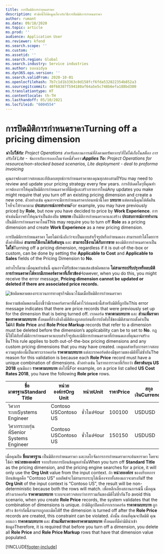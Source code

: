 ```yaml
---
title: การปิดมิติการกำหนดราคา
description: หัวข้อนี้ให้ข้อมูลเกี่ยวกับวิธีการปิดมิติการกำหนดราคา
author: rumant
ms.date: 09/18/2020
ms.topic: article
ms.prod: ''
audience: Application User
ms.reviewer: kfend
ms.search.scope: ''
ms.custom: ''
ms.assetid: ''
ms.search.region: Global
ms.search.industry: Service industries
ms.author: suvaidya
ms.dyn365.ops.version: ''
ms.search.validFrom: 2020-10-01
ms.openlocfilehash: 7b7c1d1b3363c0d158fcf6fda532822354b852a3
ms.sourcegitcommit: 40f68387f594180af64a5e5c748b6efa188bd300
ms.translationtype: HT
ms.contentlocale: th-TH
ms.lasthandoff: 05/10/2021
ms.locfileid: "6004554"
---
```

# <a name="turning-off-a-pricing-dimension"></a><span data-ttu-id="4d7ef-103">การปิดมิติการกำหนดราคา</span><span class="sxs-lookup"><span data-stu-id="4d7ef-103">Turning off a pricing dimension</span></span>

<span data-ttu-id="4d7ef-104">_**นำไปใช้กับ:** Project Operations สำหรับสถานการณ์ที่อิงตามทรัพยากร/ที่ไม่ได้เก็บในสต็อก การปรับใช้ Lite - จัดการกับการออกใบแจ้งหนี้ชั่วคราว_</span><span class="sxs-lookup"><span data-stu-id="4d7ef-104">_**Applies To:** Project Operations for resource/non-stocked based scenarios, Lite deployment - deal to proforma invoicing_</span></span>

<span data-ttu-id="4d7ef-105">คุณอาจต้องตรวจสอบและอัปเดกลยุทธ์การกำหนดราคาของคุณทุกสองสามปี</span><span class="sxs-lookup"><span data-stu-id="4d7ef-105">You may need to review and update your pricing strategy every few years.</span></span> <span data-ttu-id="4d7ef-106">การอัปเดตใดๆที่คุณทำอาจต้องการให้คุณปิดมิติการกำหนดราคาที่มีอยู่และสร้างรายการใหม่</span><span class="sxs-lookup"><span data-stu-id="4d7ef-106">Any updates you make might require that you turn off an existing pricing dimension and create a new one.</span></span> <span data-ttu-id="4d7ef-107">ตัวอย่างเช่น คุณอาจจะมีการกำหนดราคาก่อนหน้านี้โดย **บทบาท** แต่ตอนนี้คุณได้ตัดสินใจที่จะให้ราคาตาม **ประสบการณ์การทำงาน**</span><span class="sxs-lookup"><span data-stu-id="4d7ef-107">For example, you may have previously priced by **Role**, but now you have decided to price by **Work Experience**.</span></span> <span data-ttu-id="4d7ef-108">การทำเช่นนี้อาจทำให้คุณจำเป็นต้องปิด **บทบาท** เป็นมิติการกำหนดราคาและสร้าง **ประสบการณ์การทำงาน** เป็นมิติการกำหนดราคาใหม่</span><span class="sxs-lookup"><span data-stu-id="4d7ef-108">This may require you to turn off **Role** as a pricing dimension and create **Work Experience** as a new pricing dimension.</span></span> 

<span data-ttu-id="4d7ef-109">การปิดมิติการกำหนดราคา โดยไม่คำนึงถึงว่าจะเป็นแบบสำเร็จรูปหรือกำหนดเอง สามารถทำได้โดยการตั้งค่าที่ฟิลด์ **สามารถใช้งานได้กับต้นทุน** และ **สามารถใช้งานได้กับการขาย** ของมิติการกำหนดราคาเป็น **ไม่ใช่**</span><span class="sxs-lookup"><span data-stu-id="4d7ef-109">Turning off a pricing dimension, regardless if it is out-of-the-box or custom, can be done by setting the **Applicable to Cost** and **Applicable to Sales** fields of the Pricing Dimension to **No**.</span></span>

<span data-ttu-id="4d7ef-110">อย่างไรก็ตาม เมื่อคุณทำเช่นนี้ คุณอาจได้รับข้อความแสดงข้อผิดพลาด **ไม่สามารถปรับปรุงหรือลบมิติการกำหนดราคาได้หากมีเรกคอร์ดราคาที่เกี่ยวข้อง**</span><span class="sxs-lookup"><span data-stu-id="4d7ef-110">However, when you do this, you might receive the error message, **Pricing dimension cannot be updated or deleted if there are associated price records.**</span></span>

![ข้อผิดพลาดของกระบวนการทางธุรกิจมีแนวโน้มเมื่อปิดมิติการกำหนดราคา](media/Business-Process-Error.png)

<span data-ttu-id="4d7ef-112">ข้อความข้อผิดพลาดนี้บ่งชี้ว่ามีเรกคอร์ดราคาที่ตั้งค่าไว้ก่อนหน้านี้สำหรับมิติที่ถูกปิด</span><span class="sxs-lookup"><span data-stu-id="4d7ef-112">This error message indicates that there are price records that were previously set up for the dimension that is being turned off.</span></span> <span data-ttu-id="4d7ef-113">เรกคอร์ด **ราคาตามบทบาท** และ **ส่วนเพิ่มราคาของราคาตามบทบาท** ทั้งหมดที่อ้างอิงถึงมิติต้องถูกลบก่อนที่การบังคับใช้ของมิติสามารถตั้งค่าเป็น **ไม่**</span><span class="sxs-lookup"><span data-stu-id="4d7ef-113">All **Role Price** and **Role Price Markup** records that refer to a dimension must be deleted before the dimension’s applicability can be to set to **No**.</span></span> <span data-ttu-id="4d7ef-114">กฎนี้ใช้ได้กับทั้งมิติการกำหนดราคาแบบสำเร็จรูปและมิติการกำหนดราคาที่กำหนดเองที่คุณอาจสร้างขึ้น</span><span class="sxs-lookup"><span data-stu-id="4d7ef-114">This rule applies to both out-of-the-box pricing dimensions and any custom pricing dimensions that you may have created.</span></span> <span data-ttu-id="4d7ef-115">เหตุผลสำหรับการตรวจสอบความถูกต้องนี้เป็นเพราะเรกคอร์ด **ราคาตามบทบาท** แต่ละเรกคอร์ดต้องมีชุดรวมของมิติที่ไม่ซ้ำกัน</span><span class="sxs-lookup"><span data-stu-id="4d7ef-115">The reason for this validation is because each **Role Price** record must have a unique combination of dimensions.</span></span> <span data-ttu-id="4d7ef-116">ตัวอย่างเช่น ในรายการราคาที่เรียกว่า **อัตราต้นทุน US 2018** คุณมีแถว **ราคาตามบทบาท** ต่อไปนี้</span><span class="sxs-lookup"><span data-stu-id="4d7ef-116">For example, on a price list called **US Cost Rates 2018**, you have the following **Role price** rows.</span></span> 

| <span data-ttu-id="4d7ef-117">ชื่อมาตรฐาน</span><span class="sxs-lookup"><span data-stu-id="4d7ef-117">Standard Title</span></span>         | <span data-ttu-id="4d7ef-118">หน่วยองค์กร</span><span class="sxs-lookup"><span data-stu-id="4d7ef-118">Org Unit</span></span>    |<span data-ttu-id="4d7ef-119">หน่วย</span><span class="sxs-lookup"><span data-stu-id="4d7ef-119">Unit</span></span>   |<span data-ttu-id="4d7ef-120">ราคา</span><span class="sxs-lookup"><span data-stu-id="4d7ef-120">Price</span></span>  |<span data-ttu-id="4d7ef-121">สกุลเงิน</span><span class="sxs-lookup"><span data-stu-id="4d7ef-121">Currency</span></span>  |
| -----------------------|-------------|-------|-------|----------|
| <span data-ttu-id="4d7ef-122">วิศวกรระบบ</span><span class="sxs-lookup"><span data-stu-id="4d7ef-122">Systems Engineer</span></span>|<span data-ttu-id="4d7ef-123">Contoso US</span><span class="sxs-lookup"><span data-stu-id="4d7ef-123">Contoso US</span></span>|<span data-ttu-id="4d7ef-124">ชั่วโมง</span><span class="sxs-lookup"><span data-stu-id="4d7ef-124">Hour</span></span>| <span data-ttu-id="4d7ef-125">100</span><span class="sxs-lookup"><span data-stu-id="4d7ef-125">100</span></span>|<span data-ttu-id="4d7ef-126">USD</span><span class="sxs-lookup"><span data-stu-id="4d7ef-126">USD</span></span>|
| <span data-ttu-id="4d7ef-127">วิศวกรระบบรุ่นพี่</span><span class="sxs-lookup"><span data-stu-id="4d7ef-127">Senior Systems Engineer</span></span>|<span data-ttu-id="4d7ef-128">Contoso US</span><span class="sxs-lookup"><span data-stu-id="4d7ef-128">Contoso US</span></span>|<span data-ttu-id="4d7ef-129">ชั่วโมง</span><span class="sxs-lookup"><span data-stu-id="4d7ef-129">Hour</span></span>| <span data-ttu-id="4d7ef-130">150</span><span class="sxs-lookup"><span data-stu-id="4d7ef-130">150</span></span>| <span data-ttu-id="4d7ef-131">USD</span><span class="sxs-lookup"><span data-stu-id="4d7ef-131">USD</span></span>|


<span data-ttu-id="4d7ef-132">เมื่อคุณปิด **ชื่อมาตรฐาน** เป็นมิติการกำหนดราคา และกลไกจัดการการกำหนดราคาจะค้นหาราคา โดยจะใช้ค่า **หน่วยขององค์กร** จากบริบทการป้อนข้อมูลเท่านั้น</span><span class="sxs-lookup"><span data-stu-id="4d7ef-132">When you turn off **Standard Title** as the pricing dimension, and the pricing engine searches for a price, it will only use the **Org Unit** value from the input context.</span></span> <span data-ttu-id="4d7ef-133">ถ้า **หน่วยองค์กร** ของบริบทการป้อนข้อมูลคือ "Contoso US" ผลลัพธ์จะไม่สามารถระบุได้เนื่องจากทั้งสองแถวจะตรงกัน</span><span class="sxs-lookup"><span data-stu-id="4d7ef-133">If the **Org Unit** of the input context is “Contoso US”, the result will be non-deterministic because both the rows will match.</span></span> <span data-ttu-id="4d7ef-134">เพื่อหลีกเลี่ยงสถานการณ์นี้ เมื่อคุณสร้างเรกคอร์ด **ราคาตามบทบาท** ระบบจะตรวจสอบว่าการรวมกันของมิติไม่ซ้ำกัน</span><span class="sxs-lookup"><span data-stu-id="4d7ef-134">To avoid this scenario, when you create **Role Price** records, the system validates that the combination of dimensions is unique.</span></span> <span data-ttu-id="4d7ef-135">ถ้ามิติถูกปิดหลังจากเรกคอร์ด **ราคาตามบทบาท** ถูกสร้าง ข้อจำกัดนี้สามารถถูกละเมิดได้</span><span class="sxs-lookup"><span data-stu-id="4d7ef-135">If the dimension is turned off after the **Role Price** records are created, this constraint can be violated.</span></span> <span data-ttu-id="4d7ef-136">ดังนั้น ก่อนที่คุณจะปิดมิติ คุณลบแถว **ราคาตามบทบาท** และ **ส่วนเพิ่มราคาของราคาตามบทบาท** ทั้งหมดที่มีค่ามิตินำเข้าข้อมูล</span><span class="sxs-lookup"><span data-stu-id="4d7ef-136">Therefore, it is required that before you turn off a dimension, you delete all **Role Price** and **Role Price Markup** rows that have that dimension value populated.</span></span>


[!INCLUDE[footer-include](../includes/footer-banner.md)]